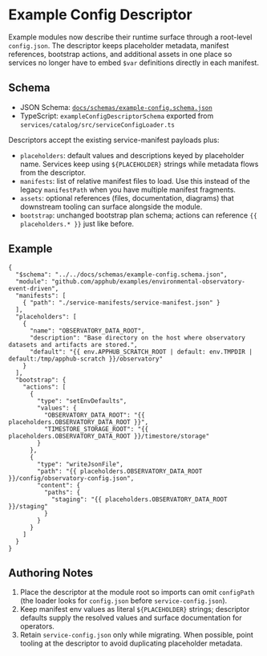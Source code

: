 # Example Config Descriptor

Example modules now describe their runtime surface through a root-level `config.json`. The descriptor keeps placeholder metadata, manifest references, bootstrap actions, and additional assets in one place so services no longer have to embed `$var` definitions directly in each manifest.

## Schema
- JSON Schema: [`docs/schemas/example-config.schema.json`](schemas/example-config.schema.json)
- TypeScript: `exampleConfigDescriptorSchema` exported from `services/catalog/src/serviceConfigLoader.ts`

Descriptors accept the existing service-manifest payloads plus:
- `placeholders`: default values and descriptions keyed by placeholder name. Services keep using `${PLACEHOLDER}` strings while metadata flows from the descriptor.
- `manifests`: list of relative manifest files to load. Use this instead of the legacy `manifestPath` when you have multiple manifest fragments.
- `assets`: optional references (files, documentation, diagrams) that downstream tooling can surface alongside the module.
- `bootstrap`: unchanged bootstrap plan schema; actions can reference `{{ placeholders.* }}` just like before.

## Example
```jsonc
{
  "$schema": "../../docs/schemas/example-config.schema.json",
  "module": "github.com/apphub/examples/environmental-observatory-event-driven",
  "manifests": [
    { "path": "./service-manifests/service-manifest.json" }
  ],
  "placeholders": [
    {
      "name": "OBSERVATORY_DATA_ROOT",
      "description": "Base directory on the host where observatory datasets and artifacts are stored.",
      "default": "{{ env.APPHUB_SCRATCH_ROOT | default: env.TMPDIR | default:/tmp/apphub-scratch }}/observatory"
    }
  ],
  "bootstrap": {
    "actions": [
      {
        "type": "setEnvDefaults",
        "values": {
          "OBSERVATORY_DATA_ROOT": "{{ placeholders.OBSERVATORY_DATA_ROOT }}",
          "TIMESTORE_STORAGE_ROOT": "{{ placeholders.OBSERVATORY_DATA_ROOT }}/timestore/storage"
        }
      },
      {
        "type": "writeJsonFile",
        "path": "{{ placeholders.OBSERVATORY_DATA_ROOT }}/config/observatory-config.json",
        "content": {
          "paths": {
            "staging": "{{ placeholders.OBSERVATORY_DATA_ROOT }}/staging"
          }
        }
      }
    ]
  }
}
```

## Authoring Notes
1. Place the descriptor at the module root so imports can omit `configPath` (the loader looks for `config.json` before `service-config.json`).
2. Keep manifest env values as literal `${PLACEHOLDER}` strings; descriptor defaults supply the resolved values and surface documentation for operators.
3. Retain `service-config.json` only while migrating. When possible, point tooling at the descriptor to avoid duplicating placeholder metadata.
